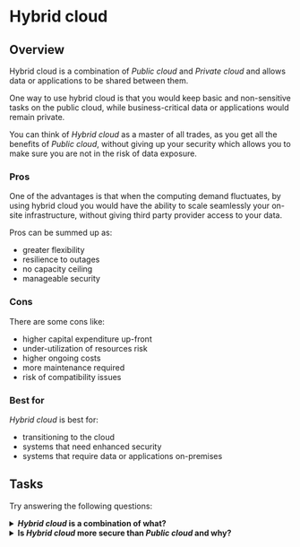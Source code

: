 # Hybrid cloud

## Overview

Hybrid cloud is a combination of *Public cloud* and *Private cloud* and allows data or applications to be shared between them.

One way to use hybrid cloud is that you would keep basic and non-sensitive tasks on the public cloud, while business-critical data or applications would remain private.

You can think of *Hybrid cloud* as a master of all trades, as you get all the benefits of *Public cloud*, without giving up your security which allows you to make sure you are not in the risk of data exposure.

### Pros

One of the advantages is that when the computing demand fluctuates, by using hybrid cloud you would have the ability to scale seamlessly your on-site infrastructure, without giving third party provider access to your data. 

Pros can be summed up as:
- greater flexibility
- resilience to outages
- no capacity ceiling
- manageable security

### Cons

There are some cons like:
- higher capital expenditure up-front
- under-utilization of resources risk
- higher ongoing costs
- more maintenance required
- risk of compatibility issues

### Best for

*Hybrid cloud* is best for:
- transitioning to the cloud
- systems that need enhanced security
- systems that require data or applications on-premises

## Tasks

Try answering the following questions:

<details>

<summary><b><i>Hybrid cloud</i> is a combination of what?</b></summary>

Public and Private cloud services

</details>

<details>

<summary><b>Is <i>Hybrid cloud</i> more secure than <i>Public cloud</i> and why?</b></summary>

Yes, it's more secure than *Public cloud*.

Reason being the ability to have on-premises architecture and enforcing your company security policies, rather than having to work with the third party provider rules.

</details>
